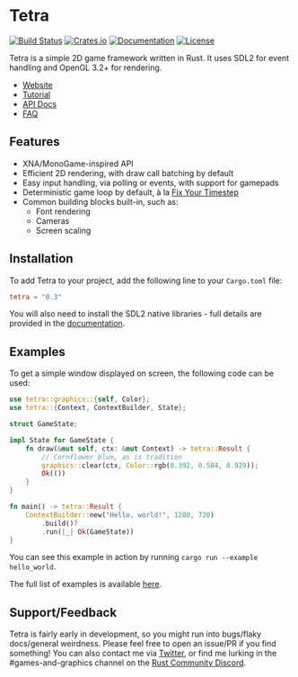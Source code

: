 # Tetra

[![Build Status](https://img.shields.io/github/workflow/status/17cupsofcoffee/tetra/CI%20Build/main)](https://github.com/17cupsofcoffee/tetra/actions?query=branch%3Amain)
[![Crates.io](https://img.shields.io/crates/v/tetra.svg)](https://crates.io/crates/tetra)
[![Documentation](https://docs.rs/tetra/badge.svg)](https://docs.rs/tetra)
[![License](https://img.shields.io/crates/l/tetra.svg)](LICENSE)

Tetra is a simple 2D game framework written in Rust. It uses SDL2 for event handling and OpenGL 3.2+ for rendering.

* [Website](https://tetra.seventeencups.net)
* [Tutorial](https://tetra.seventeencups.net/tutorial)
* [API Docs](https://docs.rs/tetra)
* [FAQ](https://tetra.seventeencups.net/FAQ)

## Features

* XNA/MonoGame-inspired API
* Efficient 2D rendering, with draw call batching by default
* Easy input handling, via polling or events, with support for gamepads
* Deterministic game loop by default, à la [Fix Your Timestep](https://gafferongames.com/post/fix_your_timestep/)
* Common building blocks built-in, such as:
    * Font rendering
    * Cameras
    * Screen scaling

## Installation

To add Tetra to your project, add the following line to your `Cargo.toml` file:

```toml
tetra = "0.3"
```

You will also need to install the SDL2 native libraries - full details are provided in the [documentation](https://tetra.seventeencups.net/installation).

## Examples

To get a simple window displayed on screen, the following code can be used:

```rust ,noplaypen
use tetra::graphics::{self, Color};
use tetra::{Context, ContextBuilder, State};

struct GameState;

impl State for GameState {
    fn draw(&mut self, ctx: &mut Context) -> tetra::Result {
        // Cornflower blue, as is tradition
        graphics::clear(ctx, Color::rgb(0.392, 0.584, 0.929));
        Ok(())
    }
}

fn main() -> tetra::Result {
    ContextBuilder::new("Hello, world!", 1280, 720)
        .build()?
        .run(|_| Ok(GameState))
}
```

You can see this example in action by running `cargo run --example hello_world`.

The full list of examples is available [here](https://tetra.seventeencups.net/examples).

## Support/Feedback

Tetra is fairly early in development, so you might run into bugs/flaky docs/general weirdness. Please feel free to open an issue/PR if you find something! You can also contact me via [Twitter](https://twitter.com/17cupsofcoffee), or find me lurking in the #games-and-graphics channel on the [Rust Community Discord](https://bit.ly/rust-community).
